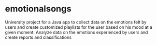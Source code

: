 # emotionalsongs
University project for a Java app to collect data on the emotions felt by users and create customized playlists for the user based on his mood at a given moment. 
Analyze data on the emotions experienced by users and create reports and classifications
